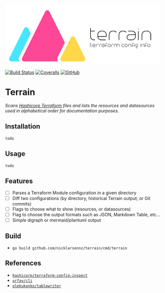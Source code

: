 ![Logo](docs/images/terrain-logo-600.png)

[![Build Status](https://img.shields.io/travis/com/NickLarsenNZ/terrain.svg)](https://travis-ci.com/NickLarsenNZ/terrain)
[![Coveralls](https://img.shields.io/coveralls/NickLarsenNZ/terrain.svg)](http://coveralls.io/NickLarsenNZ/terrain)
[![GitHub](https://img.shields.io/github/license/NickLarsenNZ/terrain.svg)](https://github.com/NickLarsenNZ/terrain)

# Terrain
_Scans [Hashicorp Terraform](https://www.terraform.io/) files and lists the resources and datasources used in alphabetical order for documentation purposes._

## Installation
`todo`

## Usage
`todo`

## Features
- [ ] Parses a Terraform Module configuration in a given directory
- [ ] Diff two configurations (by directory, historical Terrain output, or Git commits)
- [ ] Flags to choose what to show (resources, or datasources)
- [ ] Flag to choose the output formats such as JSON, Markdown Table, etc...
- [ ] Simple digraph or mermaid/plantuml output

## Build
- `go build github.com/nicklarsennz/terrain/cmd/terrain`

## References
- [`hashicorp/terraform-config-inspect`](https://github.com/hashicorp/terraform-config-inspect)
- [`urfav/cli`](https://github.com/urfave/cli)
- [`olekukonko/tablewriter`](github.com/olekukonko/tablewriter)

